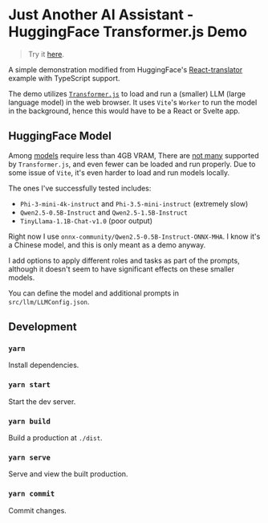 # Just Another AI Assistant - HuggingFace Transformer.js Demo

> Try it [here](https://alankrantas.github.io/just-another-ai-assistant-huggingface-transformer/).

A simple demonstration modified from HuggingFace's [React-translator](https://github.com/huggingface/transformers.js/tree/main/examples/react-translator) example with TypeScript support.

The demo utilizes [`Transformer.js`](https://huggingface.co/docs/transformers.js/index) to load and run a (smaller) LLM (large language model) in the web browser. It uses `Vite`'s `Worker` to run the model in the background, hence this would have to be a React or Svelte app.

## HuggingFace Model

Among [models](https://llm.extractum.io/list/?4GB) require less than 4GB VRAM, There are [not many](https://huggingface.co/models?pipeline_tag=text-generation&library=transformers.js&sort=trending) supported by `Transformer.js`, and even fewer can be loaded and run properly. Due to some issue of `Vite`, it's even harder to load and run models locally.

The ones I've successfully tested includes:

- `Phi-3-mini-4k-instruct` and `Phi-3.5-mini-instruct` (extremely slow)
- `Qwen2.5-0.5B-Instruct` and `Qwen2.5-1.5B-Instruct`
- `TinyLlama-1.1B-Chat-v1.0` (poor output)

Right now I use `onnx-community/Qwen2.5-0.5B-Instruct-ONNX-MHA`. I know it's a Chinese model, and this is only meant as a demo anyway.

I add options to apply different roles and tasks as part of the prompts, although it doesn't seem to have significant effects on these smaller models.

You can define the model and additional prompts in `src/llm/LLMConfig.json`.

## Development

### `yarn`

Install dependencies.

### `yarn start`

Start the dev server.

### `yarn build`

Build a production at `./dist`.

### `yarn serve`

Serve and view the built production.

### `yarn commit`

Commit changes.
